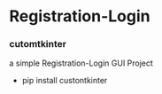 # Registration-Login
### cutomtkinter
a simple Registration-Login GUI Project
- pip install custontkinter
  
